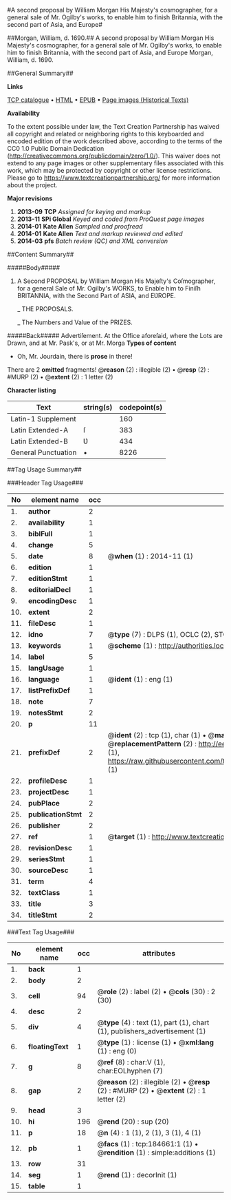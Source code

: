 #A second proposal by William Morgan His Majesty's cosmographer, for a general sale of Mr. Ogilby's works, to enable him to finish Britannia, with the second part of Asia, and Europe#

##Morgan, William, d. 1690.##
A second proposal by William Morgan His Majesty's cosmographer, for a general sale of Mr. Ogilby's works, to enable him to finish Britannia, with the second part of Asia, and Europe
Morgan, William, d. 1690.

##General Summary##

**Links**

[TCP catalogue](http://www.ota.ox.ac.uk/tcp/)  • 
[HTML](http://tei.it.ox.ac.uk/tcp/Texts-HTML/free/B09/B09547.html)  • 
[EPUB](http://tei.it.ox.ac.uk/tcp/Texts-EPUB/free/B09/B09547.epub) • 
[Page images (Historical Texts)](https://historicaltexts.jisc.ac.uk/eebo-64551395e)

**Availability**

To the extent possible under law, the Text Creation Partnership has waived all copyright and related or neighboring rights to this keyboarded and encoded edition of the work described above, according to the terms of the CC0 1.0 Public Domain Dedication (http://creativecommons.org/publicdomain/zero/1.0/). This waiver does not extend to any page images or other supplementary files associated with this work, which may be protected by copyright or other license restrictions. Please go to https://www.textcreationpartnership.org/ for more information about the project.

**Major revisions**

1. __2013-09__ __TCP__ *Assigned for keying and markup*
1. __2013-11__ __SPi Global__ *Keyed and coded from ProQuest page images*
1. __2014-01__ __Kate Allen__ *Sampled and proofread*
1. __2014-01__ __Kate Allen__ *Text and markup reviewed and edited*
1. __2014-03__ __pfs__ *Batch review (QC) and XML conversion*

##Content Summary##

#####Body#####

1. A Second PROPOSAL by William Morgan His Majeſty's Coſmographer, for a general Sale of Mr. Ogilby's WORKS, to Enable him to Finiſh BRITANNIA, with the Second Part of ASIA, and EƲROPE.

    _ THE PROPOSALS.

    _ The Numbers and Value of the PRIZES.

#####Back#####
Advertiſement. At the Office aforeſaid, where the Lots are Drawn, and at Mr. Pask's, or at Mr. Morga
**Types of content**

  * Oh, Mr. Jourdain, there is **prose** in there!

There are 2 **omitted** fragments! 
 @__reason__ (2) : illegible (2)  •  @__resp__ (2) : #MURP (2)  •  @__extent__ (2) : 1 letter (2)

**Character listing**


|Text|string(s)|codepoint(s)|
|---|---|---|
|Latin-1 Supplement| |160|
|Latin Extended-A|ſ|383|
|Latin Extended-B|Ʋ|434|
|General Punctuation|•|8226|

##Tag Usage Summary##

###Header Tag Usage###

|No|element name|occ|attributes|
|---|---|---|---|
|1.|__author__|2||
|2.|__availability__|1||
|3.|__biblFull__|1||
|4.|__change__|5||
|5.|__date__|8| @__when__ (1) : 2014-11 (1)|
|6.|__edition__|1||
|7.|__editionStmt__|1||
|8.|__editorialDecl__|1||
|9.|__encodingDesc__|1||
|10.|__extent__|2||
|11.|__fileDesc__|1||
|12.|__idno__|7| @__type__ (7) : DLPS (1), OCLC (2), STC (2), EEBO-CITATION (1), VID (1)|
|13.|__keywords__|1| @__scheme__ (1) : http://authorities.loc.gov/ (1)|
|14.|__label__|5||
|15.|__langUsage__|1||
|16.|__language__|1| @__ident__ (1) : eng (1)|
|17.|__listPrefixDef__|1||
|18.|__note__|7||
|19.|__notesStmt__|2||
|20.|__p__|11||
|21.|__prefixDef__|2| @__ident__ (2) : tcp (1), char (1)  •  @__matchPattern__ (2) : ([0-9\-]+):([0-9IVX]+) (1), (.+) (1)  •  @__replacementPattern__ (2) : http://eebo.chadwyck.com/downloadtiff?vid=$1&page=$2 (1), https://raw.githubusercontent.com/textcreationpartnership/Texts/master/tcpchars.xml#$1 (1)|
|22.|__profileDesc__|1||
|23.|__projectDesc__|1||
|24.|__pubPlace__|2||
|25.|__publicationStmt__|2||
|26.|__publisher__|2||
|27.|__ref__|1| @__target__ (1) : http://www.textcreationpartnership.org/docs/. (1)|
|28.|__revisionDesc__|1||
|29.|__seriesStmt__|1||
|30.|__sourceDesc__|1||
|31.|__term__|4||
|32.|__textClass__|1||
|33.|__title__|3||
|34.|__titleStmt__|2||


###Text Tag Usage###

|No|element name|occ|attributes|
|---|---|---|---|
|1.|__back__|1||
|2.|__body__|2||
|3.|__cell__|94| @__role__ (2) : label (2)  •  @__cols__ (30) : 2 (30)|
|4.|__desc__|2||
|5.|__div__|4| @__type__ (4) : text (1), part (1), chart (1), publishers_advertisement (1)|
|6.|__floatingText__|1| @__type__ (1) : license (1)  •  @__xml:lang__ (1) : eng (0)|
|7.|__g__|8| @__ref__ (8) : char:V (1), char:EOLhyphen (7)|
|8.|__gap__|2| @__reason__ (2) : illegible (2)  •  @__resp__ (2) : #MURP (2)  •  @__extent__ (2) : 1 letter (2)|
|9.|__head__|3||
|10.|__hi__|196| @__rend__ (20) : sup (20)|
|11.|__p__|18| @__n__ (4) : 1 (1), 2 (1), 3 (1), 4 (1)|
|12.|__pb__|1| @__facs__ (1) : tcp:184661:1 (1)  •  @__rendition__ (1) : simple:additions (1)|
|13.|__row__|31||
|14.|__seg__|1| @__rend__ (1) : decorInit (1)|
|15.|__table__|1||
